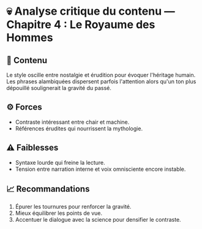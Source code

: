 # 💀 Analyse critique du contenu — Chapitre 4 : Le Royaume des Hommes

## 🧠 Contenu
Le style oscille entre nostalgie et érudition pour évoquer l'héritage humain. Les phrases alambiquées dispersent parfois l'attention alors qu'un ton plus dépouillé soulignerait la gravité du passé.

## ⚙️ Forces
- Contraste intéressant entre chair et machine.
- Références érudites qui nourrissent la mythologie.

## ⚠️ Faiblesses
- Syntaxe lourde qui freine la lecture.
- Tension entre narration interne et voix omnisciente encore instable.

## 📈 Recommandations
1. Épurer les tournures pour renforcer la gravité.
2. Mieux équilibrer les points de vue.
3. Accentuer le dialogue avec la science pour densifier le contraste.
